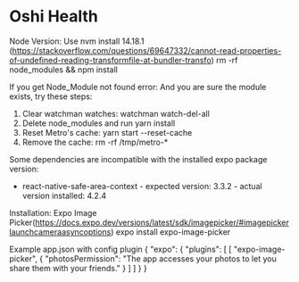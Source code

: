 # Oshi Health

Node Version:
Use nvm install 14.18.1 (https://stackoverflow.com/questions/69647332/cannot-read-properties-of-undefined-reading-transformfile-at-bundler-transfo)
rm -rf node_modules && npm install

If you get Node_Module not found error:
And you are sure the module exists, try these steps:
 1. Clear watchman watches: watchman watch-del-all
 2. Delete node_modules and run yarn install
 3. Reset Metro's cache: yarn start --reset-cache
 4. Remove the cache: rm -rf /tmp/metro-*

Some dependencies are incompatible with the installed expo package version:
 - react-native-safe-area-context - expected version: 3.3.2 - actual version installed: 4.2.4

Installation:
Expo Image Picker(https://docs.expo.dev/versions/latest/sdk/imagepicker/#imagepickerlaunchcameraasyncoptions)
expo install expo-image-picker

Example app.json with config plugin
{
  "expo": {
    "plugins": [
      [
        "expo-image-picker",
        {
          "photosPermission": "The app accesses your photos to let you share them with your friends."
        }
      ]
    ]
  }
}
